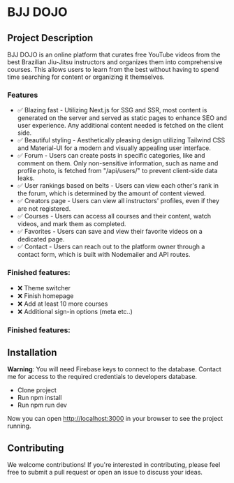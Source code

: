 
# BJJ DOJO

## Project Description

BJJ DOJO is an online platform that curates free YouTube videos from the best Brazilian Jiu-Jitsu instructors and organizes them into comprehensive courses. This allows users to learn from the best without having to spend time searching for content or organizing it themselves.

### Features
- :white_check_mark: Blazing fast - Utilizing Next.js for SSG and SSR, most content is generated on the server and served as static pages to enhance SEO and user experience. Any additional content needed is fetched on the client side.
- :white_check_mark: Beautiful styling - Aesthetically pleasing design utilizing Tailwind CSS and Material-UI for a modern and visually appealing user interface.
- :white_check_mark: Forum - Users can create posts in specific categories, like and comment on them. Only non-sensitive information, such as name and profile photo, is fetched from "/api/users/" to prevent client-side data leaks.
- :white_check_mark: User rankings based on belts - Users can view each other's rank in the forum, which is determined by the amount of content viewed.
- :white_check_mark: Creators page - Users can view all instructors' profiles, even if they are not registered.
- :white_check_mark: Courses - Users can access all courses and their content, watch videos, and mark them as completed.
- :white_check_mark: Favorites - Users can save and view their favorite videos on a dedicated page.
- :white_check_mark: Contact - Users can reach out to the platform owner through a contact form, which is built with Nodemailer and API routes.

### Finished features:

- :x: Theme switcher
- :x: Finish homepage
- :x: Add at least 10 more courses
- :x: Additional sign-in options (meta etc..)

### Finished features:

## Installation

**Warning**: You will need Firebase keys to connect to the database. Contact me for access to the required credentials to developers database.

- Clone project
- Run npm install
- Run npm run dev

Now you can open [http://localhost:3000](http://localhost:3000) in your browser to see the project running.


## Contributing

We welcome contributions! If you're interested in contributing, please feel free to submit a pull request or open an issue to discuss your ideas.
